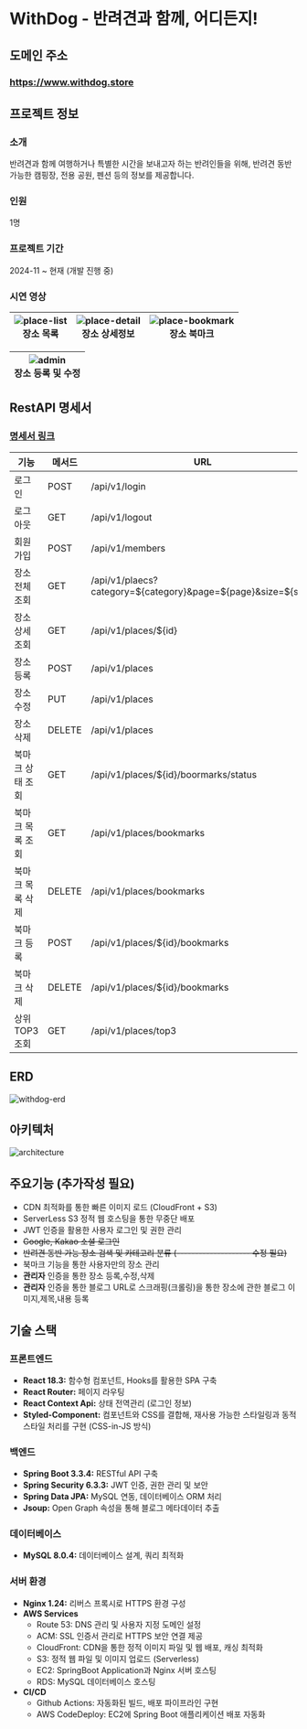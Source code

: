 # WithDog - 반려견과 함께, 어디든지!

## 도메인 주소
### https://www.withdog.store

## 프로젝트 정보
### 소개 
반려견과 함께 여행하거나 특별한 시간을 보내고자 하는 반려인들을 위해, 반려견 동반 가능한 캠핑장, 전용 공원, 펜션 등의 정보를 제공합니다.

### 인원
1명
### 프로젝트 기간
2024-11 ~ 현재 (개발 진행 중)

### 시연 영상
![place-list](https://github.com/user-attachments/assets/6ff21f6c-b40c-469d-8025-f43a16ab2e37)<br>장소 목록 | ![place-detail](https://github.com/user-attachments/assets/75e1c64e-6add-4b72-a591-878c1fb3589e)<br>장소 상세정보 | ![place-bookmark](https://github.com/user-attachments/assets/1f673794-3eb4-4f8f-8a19-7be4342d6949)<br>장소 북마크
---|---|---|

![admin](https://github.com/user-attachments/assets/ed887958-9a99-454b-b3e1-0111a86d55a2)<br>장소 등록 및 수정 |
---|

## RestAPI 명세서
### [명세서 링크](https://hyunsense.notion.site/withDodg-RESTapi-17b05c7d6d42802cae8bccaff7fca8c6?pvs=4)
기능|메서드|URL
----|---|----|
로그인 | POST | /api/v1/login
로그아웃 | GET | /api/v1/logout
회원가입 | POST | /api/v1/members
장소 전체 조회 | GET | /api/v1/plaecs?category=${category}&page=${page}&size=${size}
장소 상세 조회 | GET | /api/v1/places/${id}
장소 등록 | POST | /api/v1/places
장소 수정 | PUT | /api/v1/places
장소 삭제 | DELETE | /api/v1/places
북마크 상태 조회 | GET | /api/v1/places/${id}/boormarks/status
북마크 목록 조회 | GET | /api/v1/places/bookmarks
북마크 목록 삭제 | DELETE | /api/v1/places/bookmarks
북마크 등록 | POST | /api/v1/places/${id}/bookmarks
북마크 삭제 | DELETE | /api/v1/places/${id}/bookmarks
상위 TOP3 조회 | GET | /api/v1/places/top3

## ERD
![withdog-erd](https://github.com/user-attachments/assets/be45682b-dd09-4c5d-8581-12899f0517a5)

## 아키텍처
![architecture](https://github.com/user-attachments/assets/45c5d72b-9bac-4c6d-8467-89b299bcbfe9)

## 주요기능 (추가작성 필요)
- CDN 최적화를 통한 빠른 이미지 로드 (CloudFront + S3)
- ServerLess S3 정적 웹 호스팅을 통한 무중단 배포
- JWT 인증을 활용한 사용자 로그인 및 권한 관리
- ~~Google, Kakao 소셜 로그인~~
- ~~반려견 동반 가능 장소 검색 및 카테고리 분류 (-------------------- 수정 필요)~~
- 북마크 기능을 통한 사용자만의 장소 관리
- **관리자** 인증을 통한 장소 등록,수정,삭제
- **관리자** 인증을 통한 블로그 URL로 스크래핑(크롤링)을 통한 장소에 관한 블로그 이미지,제목,내용 등록

## 기술 스택
### 프론트엔드

- **React 18.3:** 함수형 컴포넌트, Hooks를 활용한 SPA 구축
- **React Router:** 페이지 라우팅
- **React Context Api:** 상태 전역관리 (로그인 정보)
- **Styled-Component:** 컴포넌트와 CSS를 결합해, 재사용 가능한 스타일링과 동적 스타일 처리를 구현 (CSS-in-JS 방식)

### 백엔드

- **Spring Boot 3.3.4:** RESTful API 구축
- **Spring Security 6.3.3:** JWT 인증, 권한 관리 및 보안
- **Spring Data JPA:** MySQL 연동, 데이터베이스 ORM 처리
- **Jsoup:** Open Graph 속성을 통해 블로그 메타데이터 추출

### 데이터베이스

- **MySQL 8.0.4:** 데이터베이스 설계, 쿼리 최적화

### 서버 환경

- **Nginx 1.24:** 리버스 프록시로 HTTPS 환경 구성
- **AWS Services**
    - Route 53: DNS 관리 및 사용자 지정 도메인 설정
    - ACM: SSL 인증서 관리로 HTTPS 보안 연결 제공
    - CloudFront: CDN을 통한 정적 이미지 파일 및 웹 배포, 캐싱 최적화
    - S3: 정적 웹 파일 및 이미지 업로드 (Serverless)
    - EC2: SpringBoot Application과 Nginx 서버 호스팅
    - RDS: MySQL 데이터베이스 호스팅
 - **CI/CD**
    - Github Actions: 자동화된 빌드, 배포 파이프라인 구현
    - AWS CodeDeploy: EC2에 Spring Boot 애플리케이션 배포 자동화
